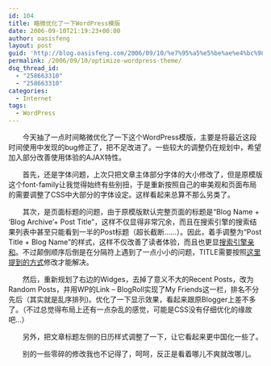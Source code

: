 ```yaml
---
id: 104
title: 略微优化了一下WordPress模版
date: 2006-09-10T21:19:23+00:00
author: oasisfeng
layout: post
guid: 'http://blog.oasisfeng.com/2006/09/10/%e7%95%a5%e5%be%ae%e4%bc%98%e5%8c%96%e4%ba%86%e4%b8%80%e4%b8%8bwordpress%e6%a8%a1%e7%89%88/'
permalink: /2006/09/10/optimize-wordpress-theme/
dsq_thread_id:
  - "258663310"
  - "258663310"
categories:
  - Internet
tags:
  - WordPress
---
```

　　今天抽了一点时间略微优化了一下这个WordPress模版，主要是将最近这段时间使用中发现的bug修正了，把不足改进了。一些较大的调整仍在规划中，希望加入部分改善使用体验的AJAX特性。

<!--more-->　　首先，还是字体问题，上次只把文章主体部分字体的大小修改了，但是原模版这个font-family让我觉得始终有些别扭，于是重新按照自己的审美观和页面布局的需要调整了CSS中大部分的字体设定。这样看起来总算不那么另类了。

　　其次，是页面标题的问题，由于原模版默认完整页面的标题是“Blog Name + ‘Blog Archive’+ Post Title”，这样不仅显得非常冗余，而且在搜索引擎的搜索结果列表中甚至只能看到一半的Post标题（超长截断……）。因此，着手调整为“Post Title + Blog Name”的样式，这样不仅改善了读者体验，而且也更显[搜索引擎亲和](http://theundersigned.net/2006/06/wordpress-and-seo/)。不过颠倒顺序后倒是在分隔符上遇到了一点小小的问题，TITLE需要按照[这里提到的方式](http://theundersigned.net/2006/06/wordpress-and-seo/)修改才能解决。

　　然后，重新规划了右边的Widges，去掉了意义不大的Recent Posts，改为Random Posts，并用WP的Link &#8211; BlogRoll实现了My Friends这一栏，排名不分先后（其实就是乱序排列)。优化了一下显示效果，看起来跟原Blogger上差不多了。（不过总觉得布局上还有一点杂乱的感觉，可能是CSS没有仔细优化的缘故吧&#8230;）

　　另外，把文章标题左侧的日历样式调整了一下，让它看起来更中国化一些了。

　　别的一些零碎的修改我也不记得了，呵呵，反正是看着哪儿不爽就改哪儿。